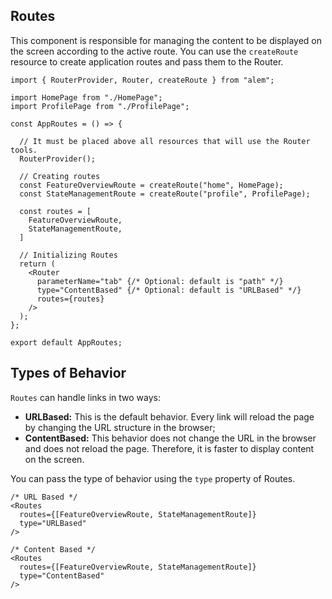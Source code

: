 ## Routes

This component is responsible for managing the content to be displayed on the screen according to the active route. You can use the `createRoute` resource to create application routes and pass them to the Router.

```tsx
import { RouterProvider, Router, createRoute } from "alem";

import HomePage from "./HomePage";
import ProfilePage from "./ProfilePage";

const AppRoutes = () => {

  // It must be placed above all resources that will use the Router tools.
  RouterProvider();

  // Creating routes
  const FeatureOverviewRoute = createRoute("home", HomePage);
  const StateManagementRoute = createRoute("profile", ProfilePage);

  const routes = [
    FeatureOverviewRoute,
    StateManagementRoute,
  ]

  // Initializing Routes
  return (
    <Router
      parameterName="tab" {/* Optional: default is "path" */}
      type="ContentBased" {/* Optional: default is "URLBased" */}
      routes={routes}
    />
  );
};

export default AppRoutes;
```

## Types of Behavior

`Routes` can handle links in two ways:

- **URLBased:** This is the default behavior. Every link will reload the page by changing the URL structure in the browser;
- **ContentBased:** This behavior does not change the URL in the browser and does not reload the page. Therefore, it is faster to display content on the screen.

You can pass the type of behavior using the `type` property of Routes.

```tsx
/* URL Based */
<Routes
  routes={[FeatureOverviewRoute, StateManagementRoute]}
  type="URLBased"
/>

/* Content Based */
<Routes
  routes={[FeatureOverviewRoute, StateManagementRoute]}
  type="ContentBased"
/>
```
